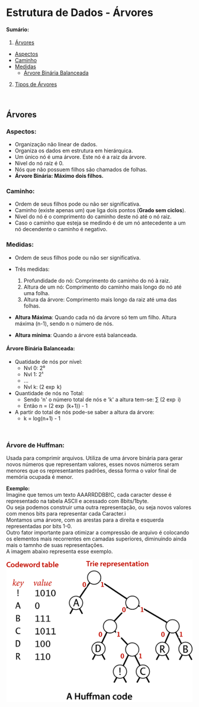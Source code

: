 # Estrutura de Dados -  Árvores 

#### Sumário:
1. [Árvores](#árvores)
  * [Aspectos](#aspectos%3A)
  * [Caminho](#caminho%3A)
  * [Medidas](#medidas%3A)
    * [Árvore Binária Balanceada](#árvore-binária-balanceadai%3A)

2. [Tipos de Árvores](#tipos-de-árvores)
<br>

## Árvores

### Aspectos:
* Organização não linear de dados.
* Organiza os dados  em estrutura em hierárquica.
* Um único nó é uma árvore. Este nó é a raiz da árvore.
* Nível do nó raíz é 0.
* Nós que não possuem filhos são chamados de folhas.
* **Árvore Binária: Máximo dois filhos.**

### Caminho:
* Ordem de seus filhos pode ou não ser significativa.
* Caminho (existe apenas um) que liga dois pontos (**Grado sem ciclos**).
* Nível do nó é o comprimento do caminho deste nó até o nó raiz.
* Caso o caminho que esteja se medindo é de um nó antecedente a um nó decendente o caminho é negativo.


### Medidas:
* Ordem de seus filhos pode ou não ser significativa.
* Três medidas:
  1. Profundidade do nó: Comprimento do caminho do nó à raiz.
  2. Altura de um nó: Comprimento do caminho mais longo do nó até uma folha.
  3. Altura da árvore: Comprimento mais longo da raiz até uma das folhas.

* **Altura Máxima**: Quando cada nó da árvore só tem um filho. Altura máxima (n-1), sendo n o número de nós.
* **Altura mínima**: Quando a árvore está balanceada.

#### Árvore Binária Balanceada:
  * Quatidade de nós por nível:
    * Nvl 0: 2⁰
    * Nvl 1: 2¹
    * ...
    * Nvl k: (2 $\exp$ k)
  * Quantidade de nós no Total:
    * Sendo 'n' o número total de nós e 'k' a altura tem-se:  $\sum$ (2 $\exp$ i)
    * Então n = (2 $\exp$ (k+1)) - 1
  * A partir do total de nós pode-se saber a altura da árvore:
    * k = log(n+1) - 1 


<br>

### Árvore de Huffman:
Usada para comprimir arquivos. 
Utiliza de uma árvore binária para gerar novos números que representam valores, esses novos números seram menores que os representantes padrões, dessa forma o valor final de memória ocupada é menor.<br>

**Exemplo:**<br>
Imagine que temos um texto AAARRDDBB!C, cada caracter desse é representado na tabela ASCll e acessado com 8bits/1byte.<br>
Ou seja podemos construir uma outra representação, ou seja novos valores com menos bits para representar cada Caracter.i<br>
Montamos uma árvore, com as arestas para a direita e esquerda representadas por bits 1-0.<br>
Outro fator importante para otimizar a compressão de arquivo é colocando os elementos mais recorrentes em camadas superiores, diminuindo ainda mais o tamnho de suas representações.<br>
A imagem abaixo representa esse exemplo.


![](Img1-Huff.png)



